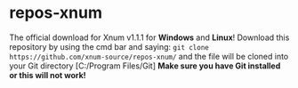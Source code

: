 # repos-xnum
The official download for Xnum v1.1.1 for **Windows** and **Linux**!
Download this repository by using the cmd bar and saying:
`git clone https://github.com/xnum-source/repos-xnum/` and the file will be cloned into your Git directory [C:/Program Files/Git]
**Make sure you have Git installed or this will not work!**
